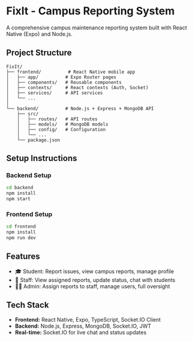 # FixIt - Campus Reporting System

A comprehensive campus maintenance reporting system built with React Native (Expo) and Node.js.

## Project Structure

```
FixIt/
├── frontend/          # React Native mobile app
│   ├── app/          # Expo Router pages
│   ├── components/   # Reusable components
│   ├── contexts/     # React contexts (Auth, Socket)
│   ├── services/     # API services
│   └── ...
│
└── backend/          # Node.js + Express + MongoDB API
    ├── src/
    │   ├── routes/   # API routes
    │   ├── models/   # MongoDB models
    │   ├── config/   # Configuration
    │   └── ...
    └── package.json
```

## Setup Instructions

### Backend Setup
```bash
cd backend
npm install
npm start
```

### Frontend Setup
```bash
cd frontend
npm install
npm run dev
```

## Features
- 🎓 Student: Report issues, view campus reports, manage profile
- 👔 Staff: View assigned reports, update status, chat with students
- 👨‍💼 Admin: Assign reports to staff, manage users, full oversight

## Tech Stack
- **Frontend:** React Native, Expo, TypeScript, Socket.IO Client
- **Backend:** Node.js, Express, MongoDB, Socket.IO, JWT
- **Real-time:** Socket.IO for live chat and status updates
